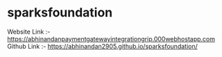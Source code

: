 # sparksfoundation
Website Link :- https://abhinandanpaymentgatewayintegrationgrip.000webhostapp.com
Github Link :- https://abhinandan2905.github.io/sparksfoundation/
